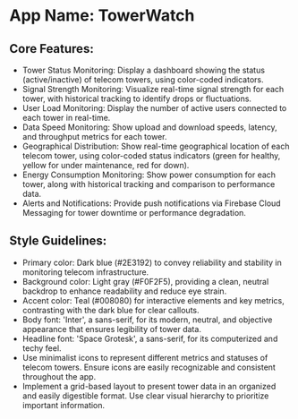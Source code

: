 # **App Name**: TowerWatch

## Core Features:

- Tower Status Monitoring: Display a dashboard showing the status (active/inactive) of telecom towers, using color-coded indicators.
- Signal Strength Monitoring: Visualize real-time signal strength for each tower, with historical tracking to identify drops or fluctuations.
- User Load Monitoring: Display the number of active users connected to each tower in real-time.
- Data Speed Monitoring: Show upload and download speeds, latency, and throughput metrics for each tower.
- Geographical Distribution: Show real-time geographical location of each telecom tower, using color-coded status indicators (green for healthy, yellow for under maintenance, red for down).
- Energy Consumption Monitoring: Show power consumption for each tower, along with historical tracking and comparison to performance data.
- Alerts and Notifications: Provide push notifications via Firebase Cloud Messaging for tower downtime or performance degradation.

## Style Guidelines:

- Primary color: Dark blue (#2E3192) to convey reliability and stability in monitoring telecom infrastructure.
- Background color: Light gray (#F0F2F5), providing a clean, neutral backdrop to enhance readability and reduce eye strain.
- Accent color: Teal (#008080) for interactive elements and key metrics, contrasting with the dark blue for clear callouts.
- Body font: 'Inter', a sans-serif, for its modern, neutral, and objective appearance that ensures legibility of tower data.
- Headline font: 'Space Grotesk', a sans-serif, for its computerized and techy feel.
- Use minimalist icons to represent different metrics and statuses of telecom towers. Ensure icons are easily recognizable and consistent throughout the app.
- Implement a grid-based layout to present tower data in an organized and easily digestible format. Use clear visual hierarchy to prioritize important information.